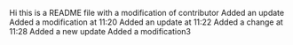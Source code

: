 Hi this is a README file
with a modification of contributor
Added an update
Added a modification at 11:20
Added an update at 11:22
Added a change at 11:28
Added a new update
Added a modification3
